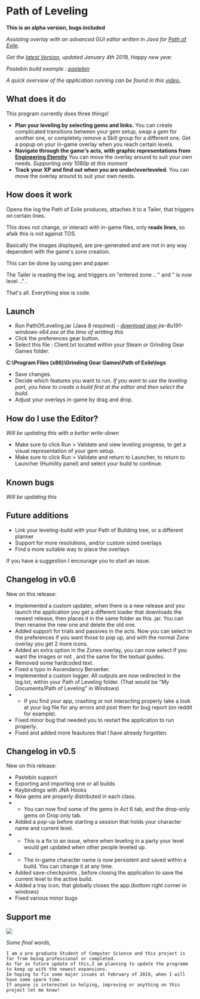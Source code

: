 # Path of Leveling
**This is an alpha version, bugs included**

*Assisting overlay with an advanced GUI editor written in Java for [Path of Exile](https://www.pathofexile.com/game).*

*Get the [latest Version](https://github.com/karakasis/Path-of-Leveling/releases/tag/v0.6-alpha), updated January 4th 2019, Happy new year.*

*Pastebin build example : [pastebin](https://pastebin.com/BDzwRww9)*

*A quick overview of the application running can be found in this [video.](https://www.youtube.com/watch?v=xxiOxnJZM-A)*

## What does it do

This program currently does three things!
- **Plan your leveling by selecting gems and links.** You can create complicated transitions between your gem setup, swap a gem for another one, or completely remove a Skill group for a different one. Get a popup on your in-game overlay when you reach certain levels.
- **Navigate through the game's acts, with graphic representations from [Engineering Eternity](https://www.youtube.com/channel/UCaFHfrY-6uGSAvmczp_7a6Q/featured)** You can move the overlay around to suit your own needs. *Supporting only 1080p at this moment*
- **Track your XP and find out when you are under/overleveled**. You can move the overlay around to suit your own needs. 

## How does it work

Opens the log the Path of Exile produces, attaches it to a Tailer, that triggers on certain lines.

This does not change, or interact with in-game files, only **reads lines**, so afaik this is not against TOS.

Basically the images displayed, are pre-generated and are not in any way dependent with the game's zone creation.

This can be done by using pen and paper.

The Tailer is reading the log, and triggers on "entered zone .. " and " is now level .." . 

That's all. Everything else is code.

## Launch

- Run PathOfLeveling.jar (Java 8 required) - *[download java](https://www.oracle.com/technetwork/java/javase/downloads/jre8-downloads-2133155.html) jre-8u191-windows-x64.exe at the time of writting this*
- Click the preferences gear button.
- Select this file : Client.txt located within your Steam or Grinding Gear Games folder. 

**C:\Program Files (x86)\Grinding Gear Games\Path of Exile\logs**
- Save changes.
- Decide which features you want to run. *If you want to use the leveling part, you have to create a build first at the editor and then select the build.*
- Adjust your overlays in-game by drag and drop.

## How do I use the Editor?
*Will be updating this with a better write-down*

- Make sure to click Run > Validate and view leveling progress, to get a visual representation of your gem setup.
- Make sure to click Run > Validate and return to Launcher, to return to Launcher (Humility panel) and select your build to continue.

## Known bugs
*Will be updating this*

## Future additions
 - Link your leveling-build with your Path of Building tree, or a different planner
 - Support for more resolutions, and/or custom sized overlays
 - Find a more suitable way to place the overlays

If you have a suggestion I encourage you to start an issue.

## Changelog in v0.6
New on this release:
 - Implemented a custom updater, when there is a new release and you launch the application you get a different loader that downloads the newest release, then places it in the same folder as this .jar. You can then rename the new one and delete the old one.
 - Added support for trials and passives in the acts. Now you can select in the preferences if you want those to pop up, and with the normal Zone overlay you get 2 more icons.
 - Added an extra option in the Zones overlay, you can now select if you want the images or not , and the same for the textual guides.
 - Removed some hardcoded text.
 - Fixed a typo in Ascendancy Berserker.
 - Implemented a custom logger. All outputs are now redirected in the log.txt, within your Path of Leveling folder. (That would be "My Documents/Path of Leveling" in Windows)
 - - If you find your app, crashing or not interacting properly take a look at your log file for any errors and post them for bug report (on reddit for example).
 - Fixed minor bug that needed you to restart the application to run properly.
 - Fixed and added more feautures that I have already forgotten.

## Changelog in v0.5
New on this release:
- Pastebin support
- Exporting and importing one or all builds
- Keybindings with JNA Hooks
- Now gems are properly distributed in each class. 
- - You can now find some of the gems in Act 6 tab, and the drop-only gems on Drop only tab.
- Added a pop-up before starting a session that holds your character name and current level.
- - This is a fix to an issue, where when leveling in a party your level would get updated when other people leveled up.
- - The in-game character name is now persistent and saved within a build. You can change it at any time.
- Added save-checkpoints , before closing the application to save the current level to the active build.
- Added a tray icon, that globally closes the app.(bottom right corner in windows)
- Fixed various minor bugs

## Support me

[![](https://www.paypalobjects.com/en_US/i/btn/btn_donateCC_LG.gif)](https://www.paypal.com/cgi-bin/webscr?cmd=_s-xclick&hosted_button_id=XKQ7R4AWWVFR4)

*Some final words,*
  
    I am a pre graduate Student of Computer Science and this project is far from being professional or completed.
    As far as future update of this,I am planning to update the programm to keep up with the newest expansions. 
    Im hoping to fix some major issues at February of 2019, when I will have some spare time.
    If anyone is interested in helping, improving or anything on this project let me know!
